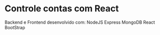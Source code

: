 # Controle contas com React

Backend e Frontend desenvolvido com:
NodeJS
Express
MongoDB
React
BootStrap
